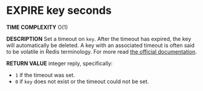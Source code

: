 # EXPIRE key seconds

**TIME COMPLEXITY**
O(1)

**DESCRIPTION**
Set a timeout on `key`. After the timeout has expired, the key will
automatically be deleted. A key with an associated timeout is often said to be
volatile in Redis terminology.  For more read [the official
documentation](http://redis.io/commands/expire).

**RETURN VALUE**
integer reply, specifically:

* `1` if the timeout was set.
* `0` if `key` does not exist or the timeout could not be set.
